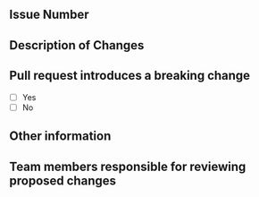 ## Issue Number 
<!--- Type # to find the issue and then press either tab or enter to complete the highlighted result. -->

## Description of Changes
<!--- Please describe the behavior or changes that are being added by this PR -->


## Pull request introduces a breaking change

- [ ] Yes
- [ ] No

<!-- If this introduces a breaking change, please describe the impact and migration path for existing applications below. -->


## Other information

<!-- If necessary describe any other information that is important to this PR such as screenshots of how the component looks before and after the change. -->

## Team members responsible for reviewing proposed changes
<!-- (You can mention a person or team on GitHub by typing @ plus their username or team name. 
This will trigger a notification and bring their attention to the conversation.) -->
